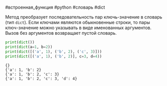 #встроенная_функция #python #словарь #dict

Метод преобразует последовательность пар ключь-значение в словарь (тип `dict`). Если ключами являются обыкновенные строки, то пары ключ-значение можно указывать в виде именованных аргументов. Вызов без аргументов возвращает пустой словарь.
```python
print(dict())
print(dict(a=1, b=2))
print(dict([('a', 1), ('b', 2), ('c', 3)]))
print(dict([('a', 1), ('b', 2)], c=3, d=4))
```
```
{}
{'a': 1, 'b': 2}
{'a': 1, 'b': 2, 'c': 3}
{'a': 1, 'b': 2, 'c': 3, 'd': 4}
```